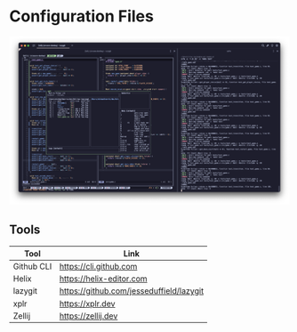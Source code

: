 # Configuration Files

![example](./assets/example.png)

## Tools

| Tool       | Link                                     |
| ---------- | ---------------------------------------- |
| Github CLI | https://cli.github.com                   |
| Helix      | https://helix-editor.com                 |
| lazygit    | https://github.com/jesseduffield/lazygit |
| xplr       | https://xplr.dev                         |
| Zellij     | https://zellij.dev                       |
